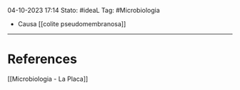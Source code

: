 04-10-2023 17:14
Stato: #ideaL
Tag: #Microbiologia 

- Causa [[colite pseudomembranosa]]





---
# References
[[Microbiologia - La Placa]]